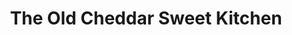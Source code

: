 ---
title: "The Old Cheddar Sweet Kitchen"
url: /bristol/the-old-cheddar-sweet-kitchen/
shop: Süßwaren
---